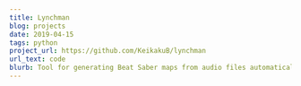 ```yaml
---
title: Lynchman
blog: projects
date: 2019-04-15
tags: python
project_url: https://github.com/KeikakuB/lynchman
url_text: code
blurb: Tool for generating Beat Saber maps from audio files automatically.
---
```

